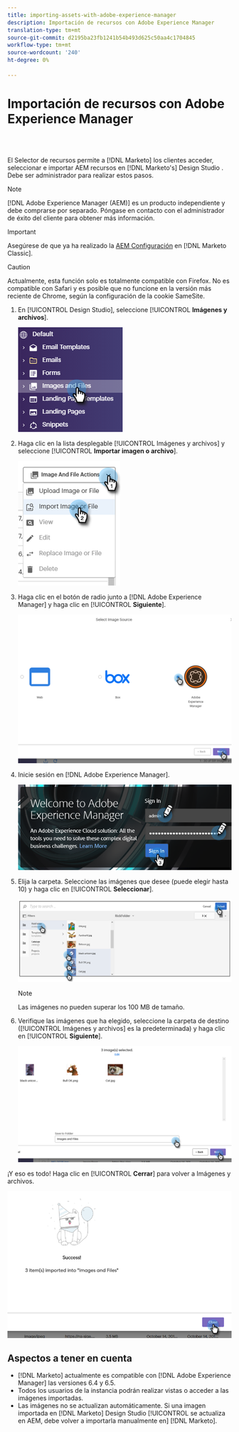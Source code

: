```yaml
---
title: importing-assets-with-adobe-experience-manager
description: Importación de recursos con Adobe Experience Manager
translation-type: tm+mt
source-git-commit: d2195ba23fb1241b54b493d625c50aa4c1704845
workflow-type: tm+mt
source-wordcount: '240'
ht-degree: 0%

---
```



# Importación de recursos con Adobe Experience Manager

<br> 

El Selector de recursos permite a [!DNL Marketo] los clientes acceder, seleccionar e importar AEM recursos en [!DNL Marketo's] Design Studio . Debe ser administrador para realizar estos pasos.

>[!NOTE]
>[!DNL Adobe Experience Manager (AEM)] es un producto independiente y debe comprarse por separado. Póngase en contacto con el administrador de éxito del cliente para obtener más información.

>[!IMPORTANT]
>Asegúrese de que ya ha realizado la [AEM Configuración](https://docs.marketo.com/x/FwPLAQ) en [!DNL Marketo Classic].

>[!CAUTION]
>
>Actualmente, esta función solo es totalmente compatible con Firefox. No es compatible con Safari y es posible que no funcione en la versión más reciente de Chrome, según la configuración de la cookie SameSite.

1. En [!UICONTROL Design Studio], seleccione [!UICONTROL **Imágenes y archivos**].

   ![Imagen uno](/help/sky/assets/design-studio/importing-assets-with-adobe-experience-manager/importing-assets-with-adobe-experience-manager-1.png)

1. Haga clic en la lista desplegable [!UICONTROL Imágenes y archivos] y seleccione [!UICONTROL **Importar imagen o archivo**].

   ![Imagen dos](/help/sky/assets/design-studio/importing-assets-with-adobe-experience-manager/importing-assets-with-adobe-experience-manager-2.png)

1. Haga clic en el botón de radio junto a [!DNL Adobe Experience Manager] y haga clic en [!UICONTROL **Siguiente**].

   ![Imagen tres](/help/sky/assets/design-studio/importing-assets-with-adobe-experience-manager/importing-assets-with-adobe-experience-manager-3.png)

1. Inicie sesión en [!DNL Adobe Experience Manager].

   ![Imagen Cuatro](/help/sky/assets/design-studio/importing-assets-with-adobe-experience-manager/importing-assets-with-adobe-experience-manager-4.png)

1. Elija la carpeta. Seleccione las imágenes que desee (puede elegir hasta 10) y haga clic en [!UICONTROL **Seleccionar**].

   ![Imagen cinco](/help/sky/assets/design-studio/importing-assets-with-adobe-experience-manager/importing-assets-with-adobe-experience-manager-5.png)

   >[!NOTE]
   >
   >Las imágenes no pueden superar los 100 MB de tamaño.

1. Verifique las imágenes que ha elegido, seleccione la carpeta de destino ([!UICONTROL Imágenes y archivos] es la predeterminada) y haga clic en [!UICONTROL **Siguiente**].

   ![Imagen seis](/help/sky/assets/design-studio/importing-assets-with-adobe-experience-manager/importing-assets-with-adobe-experience-manager-6.png)

¡Y eso es todo! Haga clic en [!UICONTROL **Cerrar**] para volver a Imágenes y archivos.

![Imagen siete](/help/sky/assets/design-studio/importing-assets-with-adobe-experience-manager/importing-assets-with-adobe-experience-manager-7.png)

## Aspectos a tener en cuenta

* [!DNL Marketo] actualmente es compatible con [!DNL Adobe Experience Manager] las versiones 6.4 y 6.5.
* Todos los usuarios de la instancia podrán realizar vistas o acceder a las imágenes importadas.
* Las imágenes no se actualizan automáticamente. Si una imagen importada en [!DNL Marketo] Design Studio [!UICONTROL se actualiza en AEM, debe volver a importarla manualmente en] [!DNL Marketo].
